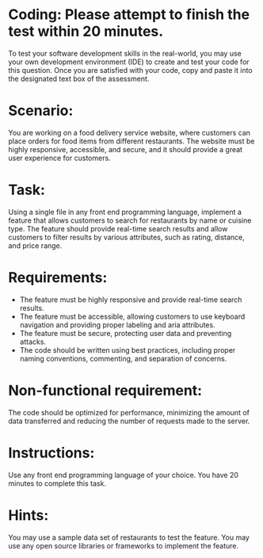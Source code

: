 # Coding: Please attempt to finish the test within 20 minutes.
To test your software development skills in the real-world, you may use your own development environment (IDE) to create and test your code for this question. Once you are satisfied with your code, copy and paste it into the designated text box of the assessment.

# Scenario:
You are working on a food delivery service website, where customers can place orders for food items from different restaurants. The website must be highly responsive, accessible, and secure, and it should provide a great user experience for customers.

# Task:
Using a single file in any front end programming language, implement a feature that allows customers to search for restaurants by name or cuisine type. The feature should provide real-time search results and allow customers to filter results by various attributes, such as rating, distance, and price range.

# Requirements:

- The feature must be highly responsive and provide real-time search results.
- The feature must be accessible, allowing customers to use keyboard navigation and providing proper labeling and aria attributes.
- The feature must be secure, protecting user data and preventing attacks.
- The code should be written using best practices, including proper naming conventions, commenting, and separation of concerns.

# Non-functional requirement:
The code should be optimized for performance, minimizing the amount of data transferred and reducing the number of requests made to the server.

# Instructions:
Use any front end programming language of your choice.
You have 20 minutes to complete this task.

# Hints:
You may use a sample data set of restaurants to test the feature.
You may use any open source libraries or frameworks to implement the feature.

